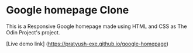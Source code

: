 
# Google homepage Clone
This is a Responsive Google homepage made using HTML and CSS as The Odin Project's project.

[Live demo link] (https://pratyush-exe.github.io/google-homepage)
